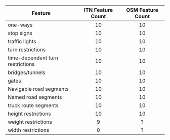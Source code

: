 | Feature | ITN Feature Count | OSM Feature Count
|----------|:------------------:|:------------------:|
|one-ways|10|10
|stop signs| 10|10
|traffic lights|10|10
|turn restrictions|10|10
|time-dependent turn restrictions|10|10
|bridges/tunnels|10|10
|gates|10|10
|Navigable road segments|10|10
|Named road segments|10|10
|truck route segments|10|10
|height restrictions|10|10
|weight restrictions|9|?
|width restrictions|0|?
